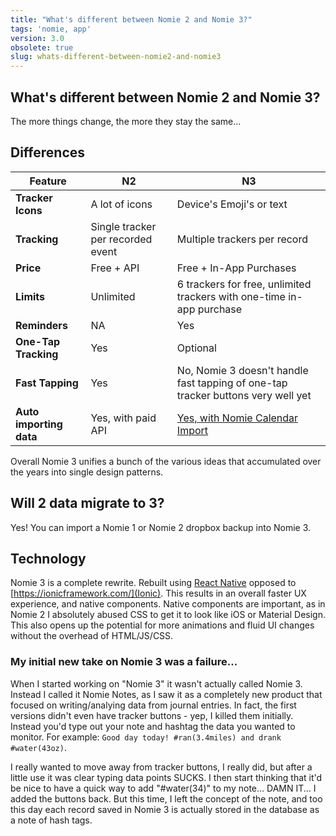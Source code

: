 ```yaml
---
title: "What's different between Nomie 2 and Nomie 3?"
tags: 'nomie, app'
version: 3.0
obsolete: true
slug: whats-different-between-nomie2-and-nomie3
---
```


## What's different between Nomie 2 and Nomie 3?

The more things change, the more they stay the same...

## Differences

| Feature                 | N2                                | N3                                                                               |
| ----------------------- | --------------------------------- | -------------------------------------------------------------------------------- |
| **Tracker Icons**       | A lot of icons                    | Device's Emoji's or text                                                         |
| **Tracking**            | Single tracker per recorded event | Multiple trackers per record                                                     |
| **Price**               | Free + API                        | Free + In-App Purchases                                                          |
| **Limits**              | Unlimited                         | 6 trackers for free, unlimited trackers with one-time in-app purchase            |
| **Reminders**           | NA                                | Yes                                                                              |
| **One-Tap Tracking**    | Yes                               | Optional                                                                         |
| **Fast Tapping**        | Yes                               | No, Nomie 3 doesn't handle fast tapping of one-tap tracker buttons very well yet |
| **Auto importing data** | Yes, with paid API                | [Yes, with Nomie Calendar Import](/faq/can-i-auto-import-data-into-nomie3)       |

Overall Nomie 3 unifies a bunch of the various ideas that accumulated over the years into single design patterns.

## Will 2 data migrate to 3?

Yes! You can import a Nomie 1 or Nomie 2 dropbox backup into Nomie 3.

## Technology

Nomie 3 is a complete rewrite. Rebuilt using [React Native](https://facebook.github.io/react-native/) opposed to [https://ionicframework.com/](Ionic). This results in an overall faster UX experience, and native components. Native components are important, as in Nomie 2 I absolutely abused CSS to get it to look like iOS or Material Design. This also opens up the potential for more animations and fluid UI changes without the overhead of HTML/JS/CSS.

### My initial new take on Nomie 3 was a failure...

When I started working on "Nomie 3" it wasn't actually called Nomie 3. Instead I called it Nomie Notes, as I saw it as a completely new product that focused on writing/analying data from journal entries. In fact, the first versions didn't even have tracker buttons - yep, I killed them initially. Instead you'd type out your note and hashtag the data you wanted to monitor. For example: `Good day today! #ran(3.4miles) and drank #water(43oz)`.

I really wanted to move away from tracker buttons, I really did, but after a little use it was clear typing data points SUCKS. I then start thinking that it'd be nice to have a quick way to add "#water(34)" to my note... DAMN IT... I added the buttons back. But this time, I left the concept of the note, and too this day each record saved in Nomie 3 is actually stored in the database as a note of hash tags.
